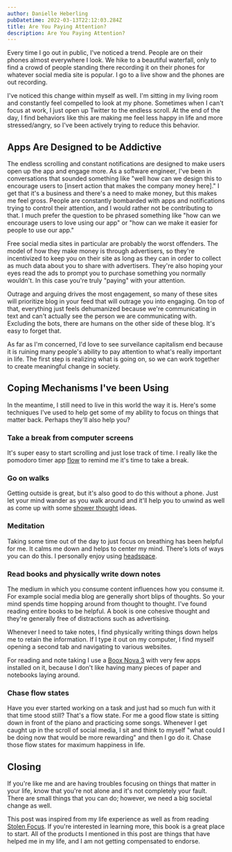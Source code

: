 ```yaml
---
author: Danielle Heberling
pubDatetime: 2022-03-13T22:12:03.284Z
title: Are You Paying Attention?
description: Are You Paying Attention?
---
```


Every time I go out in public, I've noticed a trend. People are on their phones almost everywhere I look. We hike to a beautiful waterfall, only to find a crowd of people standing there recording it on their phones for whatever social media site is popular. I go to a live show and the phones are out recording.

I've noticed this change within myself as well. I'm sitting in my living room and constantly feel compelled to look at my phone. Sometimes when I can't focus at work, I just open up Twitter to the endless scroll. At the end of the day, I find behaviors like this are making me feel less happy in life and more stressed/angry, so I've been actively trying to reduce this behavior.

## Apps Are Designed to be Addictive

The endless scrolling and constant notifications are designed to make users open up the app and engage more. As a software engineer, I've been in conversations that sounded something like "well how can we design this to encourage users to [insert action that makes the company money here]." I get that it's a business and there's a need to make money, but this makes me feel gross. People are constantly bombarded with apps and notifications trying to control their attention, and I would rather not be contributing to that. I much prefer the question to be phrased something like "how can we encourage users to love using our app" or "how can we make it easier for people to use our app."

Free social media sites in particular are probably the worst offenders. The model of how they make money is through advertisers, so they're incentivized to keep you on their site as long as they can in order to collect as much data about you to share with advertisers. They're also hoping your eyes read the ads to prompt you to purchase something you normally wouldn't. In this case you're truly "paying" with your attention.

Outrage and arguing drives the most engagement, so many of these sites will prioritize blog in your feed that will outrage you into engaging. On top of that, everything just feels dehumanized because we're communicating in text and can't actually see the person we are communicating with. Excluding the bots, there are humans on the other side of these blog. It's easy to forget that.

As far as I'm concerned, I'd love to see surveilance capitalism end because it is ruining many people's ability to pay attention to what's really important in life. The first step is realizing what is going on, so we can work together to create meaningful change in society.

## Coping Mechanisms I've been Using

In the meantime, I still need to live in this world the way it is. Here's some techniques I've used to help get some of my ability to focus on things that matter back. Perhaps they'll also help you?

### Take a break from computer screens

It's super easy to start scrolling and just lose track of time. I really like the pomodoro timer app [flow](https://flowapp.info/) to remind me it's time to take a break.

### Go on walks

Getting outside is great, but it's also good to do this without a phone. Just let your mind wander as you walk around and it'll help you to unwind as well as come up with some [shower thought](https://www.therighttoshower.com/ethical-living/what-are-shower-thoughts-and-why-we-have-them) ideas.

### Meditation

Taking some time out of the day to just focus on breathing has been helpful for me. It calms me down and helps to center my mind. There's lots of ways you can do this. I personally enjoy using [headspace](https://www.headspace.com/).

### Read books and physically write down notes

The medium in which you consume content influences how you consume it. For example social media blog are generally short blips of thoughts. So your mind spends time hopping around from thought to thought. I've found reading entire books to be helpful. A book is one cohesive thought and they're generally free of distractions such as advertising.

Whenever I need to take notes, I find physically writing things down helps me to retain the information. If I type it out on my computer, I find myself opening a second tab and navigating to various websites.

For reading and note taking I use a [Boox Nova 3](https://onyxboox.com/boox_nova3) with very few apps installed on it, because I don't like having many pieces of paper and notebooks laying around.

### Chase flow states

Have you ever started working on a task and just had so much fun with it that time stood still? That's a flow state. For me a good flow state is sitting down in front of the piano and practicing some songs. Whenever I get caught up in the scroll of social media, I sit and think to myself "what could I be doing now that would be more rewarding" and then I go do it. Chase those flow states for maximum happiness in life.

## Closing

If you're like me and are having troubles focusing on things that matter in your life, know that you're not alone and it's not completely your fault. There are small things that you can do; however, we need a big societal change as well.

This post was inspired from my life experience as well as from reading [Stolen Focus](https://stolenfocusbook.com/). If you're interested in learning more, this book is a great place to start. All of the products I mentioned in this post are things that have helped me in my life, and I am not getting compensated to endorse.
